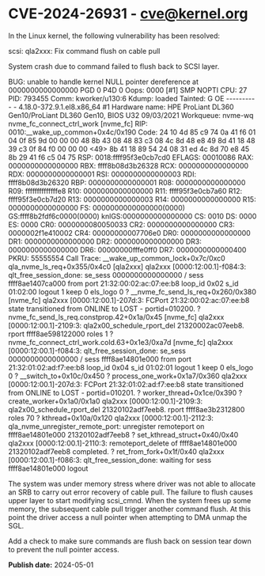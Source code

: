 # CVE-2024-26931 - cve@kernel.org

In the Linux kernel, the following vulnerability has been resolved:

scsi: qla2xxx: Fix command flush on cable pull

System crash due to command failed to flush back to SCSI layer.

 BUG: unable to handle kernel NULL pointer dereference at 0000000000000000
 PGD 0 P4D 0
 Oops: 0000 [#1] SMP NOPTI
 CPU: 27 PID: 793455 Comm: kworker/u130:6 Kdump: loaded Tainted: G           OE    --------- -  - 4.18.0-372.9.1.el8.x86_64 #1
 Hardware name: HPE ProLiant DL360 Gen10/ProLiant DL360 Gen10, BIOS U32 09/03/2021
 Workqueue: nvme-wq nvme_fc_connect_ctrl_work [nvme_fc]
 RIP: 0010:__wake_up_common+0x4c/0x190
 Code: 24 10 4d 85 c9 74 0a 41 f6 01 04 0f 85 9d 00 00 00 48 8b 43 08 48 83 c3 08 4c 8d 48 e8 49 8d 41 18 48 39 c3 0f 84 f0 00 00 00 <49> 8b 41 18 89 54 24 08 31 ed 4c 8d 70 e8 45 8b 29 41 f6 c5 04 75
 RSP: 0018:ffff95f3e0cb7cd0 EFLAGS: 00010086
 RAX: 0000000000000000 RBX: ffff8b08d3b26328 RCX: 0000000000000000
 RDX: 0000000000000001 RSI: 0000000000000003 RDI: ffff8b08d3b26320
 RBP: 0000000000000001 R08: 0000000000000000 R09: ffffffffffffffe8
 R10: 0000000000000000 R11: ffff95f3e0cb7a60 R12: ffff95f3e0cb7d20
 R13: 0000000000000003 R14: 0000000000000000 R15: 0000000000000000
 FS:  0000000000000000(0000) GS:ffff8b2fdf6c0000(0000) knlGS:0000000000000000
 CS:  0010 DS: 0000 ES: 0000 CR0: 0000000080050033
 CR2: 0000000000000000 CR3: 0000002f1e410002 CR4: 00000000007706e0
 DR0: 0000000000000000 DR1: 0000000000000000 DR2: 0000000000000000
 DR3: 0000000000000000 DR6: 00000000fffe0ff0 DR7: 0000000000000400
 PKRU: 55555554
 Call Trace:
  __wake_up_common_lock+0x7c/0xc0
  qla_nvme_ls_req+0x355/0x4c0 [qla2xxx]
 qla2xxx [0000:12:00.1]-f084:3: qlt_free_session_done: se_sess 0000000000000000 / sess ffff8ae1407ca000 from port 21:32:00:02:ac:07:ee:b8 loop_id 0x02 s_id 01:02:00 logout 1 keep 0 els_logo 0
 ? __nvme_fc_send_ls_req+0x260/0x380 [nvme_fc]
 qla2xxx [0000:12:00.1]-207d:3: FCPort 21:32:00:02:ac:07:ee:b8 state transitioned from ONLINE to LOST - portid=010200.
  ? nvme_fc_send_ls_req.constprop.42+0x1a/0x45 [nvme_fc]
 qla2xxx [0000:12:00.1]-2109:3: qla2x00_schedule_rport_del 21320002ac07eeb8. rport ffff8ae598122000 roles 1
 ? nvme_fc_connect_ctrl_work.cold.63+0x1e3/0xa7d [nvme_fc]
 qla2xxx [0000:12:00.1]-f084:3: qlt_free_session_done: se_sess 0000000000000000 / sess ffff8ae14801e000 from port 21:32:01:02:ad:f7:ee:b8 loop_id 0x04 s_id 01:02:01 logout 1 keep 0 els_logo 0
  ? __switch_to+0x10c/0x450
 ? process_one_work+0x1a7/0x360
 qla2xxx [0000:12:00.1]-207d:3: FCPort 21:32:01:02:ad:f7:ee:b8 state transitioned from ONLINE to LOST - portid=010201.
  ? worker_thread+0x1ce/0x390
  ? create_worker+0x1a0/0x1a0
 qla2xxx [0000:12:00.1]-2109:3: qla2x00_schedule_rport_del 21320102adf7eeb8. rport ffff8ae3b2312800 roles 70
  ? kthread+0x10a/0x120
 qla2xxx [0000:12:00.1]-2112:3: qla_nvme_unregister_remote_port: unregister remoteport on ffff8ae14801e000 21320102adf7eeb8
  ? set_kthread_struct+0x40/0x40
 qla2xxx [0000:12:00.1]-2110:3: remoteport_delete of ffff8ae14801e000 21320102adf7eeb8 completed.
  ? ret_from_fork+0x1f/0x40
 qla2xxx [0000:12:00.1]-f086:3: qlt_free_session_done: waiting for sess ffff8ae14801e000 logout

The system was under memory stress where driver was not able to allocate an
SRB to carry out error recovery of cable pull.  The failure to flush causes
upper layer to start modifying scsi_cmnd.  When the system frees up some
memory, the subsequent cable pull trigger another command flush. At this
point the driver access a null pointer when attempting to DMA unmap the
SGL.

Add a check to make sure commands are flush back on session tear down to
prevent the null pointer access.

**Publish date:** 2024-05-01
